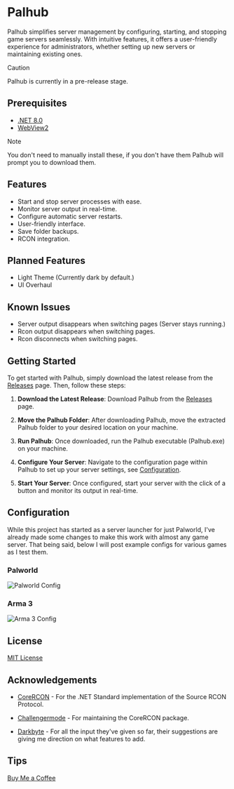 # Palhub
 Palhub simplifies server management by configuring, starting, and stopping game servers seamlessly. With intuitive features, it offers a user-friendly experience for administrators, whether setting up new servers or maintaining existing ones.

 > [!CAUTION]  
> Palhub is currently in a pre-release stage.

## Prerequisites

- [.NET 8.0](https://dotnet.microsoft.com/en-us/download/dotnet/thank-you/sdk-8.0.201-windows-x64-installer)
- [WebView2](https://developer.microsoft.com/en-us/microsoft-edge/webview2/consumer/?form=MA13LH)

 > [!NOTE]  
> You don't need to manually install these, if you don't have them Palhub will prompt you to download them.

## Features

- Start and stop server processes with ease.
- Monitor server output in real-time.
- Configure automatic server restarts.
- User-friendly interface.
- Save folder backups.
- RCON integration.

## Planned Features

- Light Theme (Currently dark by default.)
- UI Overhaul

## Known Issues

- Server output disappears when switching pages (Server stays running.)
- Rcon output disappears when switching pages.
- Rcon disconnects when switching pages.

## Getting Started

To get started with Palhub, simply download the latest release from the [Releases](https://github.com/arieslr/palhub/releases) page. Then, follow these steps:

1. **Download the Latest Release**: Download Palhub from the [Releases](https://github.com/arieslr/palhub/releases) page.

2. **Move the Palhub Folder**: After downloading Palhub, move the extracted Palhub folder to your desired location on your machine.

3. **Run Palhub**: Once downloaded, run the Palhub executable (Palhub.exe) on your machine.

4. **Configure Your Server**: Navigate to the configuration page within Palhub to set up your server settings, see [Configuration](#configuration).

5. **Start Your Server**: Once configured, start your server with the click of a button and monitor its output in real-time.

## Configuration

While this project has started as a server launcher for just Palworld, I've already made some changes to make this work with almost any game server.
That being said, below I will post example configs for various games as I test them.

### Palworld
![Palworld Config](https://raw.githubusercontent.com/AriesLR/Palhub/main/docs/images/palworldconfig.png)

### Arma 3
![Arma 3 Config](https://raw.githubusercontent.com/AriesLR/Palhub/main/docs/images/arma3config.png)



## License

[MIT License](LICENSE)

## Acknowledgements
- [CoreRCON](https://github.com/Challengermode/CoreRcon) - For the .NET Standard implementation of the Source RCON Protocol.

- [Challengermode](https://github.com/Challengermode) - For maintaining the CoreRCON package.

- [Darkbyte](https://github.com/darkbyte42) - For all the input they've given so far, their suggestions are giving me direction on what features to add.

## Tips
[Buy Me a Coffee](https://www.buymeacoffee.com/arieslr)
